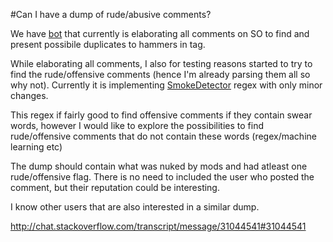 #Can I have a dump of rude/abusive comments?

We have [bot](http://stackapps.com/questions/6910) that currently is elaborating all comments on SO to find and present possibile duplicates to hammers in tag.

While elaborating all comments, I also for testing reasons started to try to find the rude/offensive comments (hence I'm already parsing them all so why not). Currently it is implementing [SmokeDetector](https://github.com/Charcoal-SE/SmokeDetector) regex with only minor changes.

This regex if fairly good to find offensive comments if they contain swear words, however I would like to explore the possibilities to find rude/offensive comments that do not contain these words (regex/machine learning etc)

The dump should contain what was nuked by mods and had atleast one rude/offensive flag. There is no need to included the user who posted the comment, but their reputation could be interesting.

I know other users that are also  interested in a similar dump.

http://chat.stackoverflow.com/transcript/message/31044541#31044541








